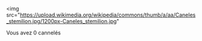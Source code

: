 <!DOCTYPE html>
<html>
<head>
<title>Canelé Clicker </title>
</head>

<body>

<img src="https://upload.wikimedia.org/wikipedia/commons/thumb/a/aa/Caneles_stemilion.jpg/1200px-Caneles_stemilion.jpg" 
<p>Vous avez 0 cannelés</p>

</body>
</html>
